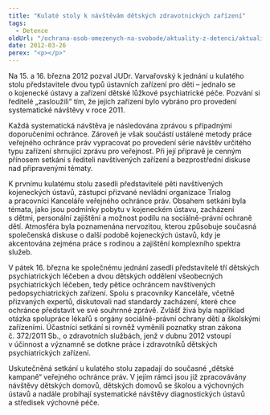 ```yaml
---
title: "Kulaté stoly k návštěvám dětských zdravotnických zařízení"
tags:
  - Detence
oldUrl: "/ochrana-osob-omezenych-na-svobode/aktuality-z-detenci/aktuality-z-detenci-2012/kulate-stoly-k-navstevam-detskych-zdravotnickych-zarizeni/"
date: 2012-03-26
perex: "<p></p>"
---
```


<!-- imported from the old website -->

<p>Na 15. a 16. března 2012 pozval JUDr. Varvařovský k jednání u kulatého stolu představitele dvou typů ústavních zařízení pro děti – jednalo se o kojenecké ústavy a zařízení dětské lůžkové psychiatrické péče. Pozvání si ředitelé „zasloužili“ tím, že jejich zařízení bylo vybráno pro provedení systematické návštěvy v roce 2011.</p><p>Každá systematická návštěva je následována zprávou s případnými doporučeními ochránce. Zároveň je však součástí ustálené metody práce veřejného ochránce práv vypracovat po provedení série návštěv určitého typu zařízení shrnující zprávu pro veřejnost. Při její přípravě je cenným přínosem setkání s řediteli navštívených zařízení a bezprostřední diskuse nad připravenými tématy.</p><p>K prvnímu kulatému stolu zasedli představitelé pěti navštívených kojeneckých ústavů, zástupci přizvané nevládní organizace Trialog a pracovníci Kanceláře veřejného ochránce práv. Obsahem setkání byla témata, jako jsou podmínky pobytu v kojeneckém ústavu, zacházení s dětmi, personální zajištění a možnost podílu na sociálně-právní ochraně dětí. Atmosféra byla poznamenána nervozitou, kterou způsobuje současná společenská diskuse o další podobě kojeneckých ústavů, kdy je akcentována zejména práce s rodinou a zajištění komplexního spektra služeb. </p><p>V pátek 16. března ke společnému jednání zasedli představitelé tří dětských psychiatrických léčeben a dvou dětských oddělení všeobecných psychiatrických léčeben, tedy pětice ochráncem navštívených pedopsychiatrických zařízení. Spolu s pracovníky Kanceláře, včetně přizvaných expertů, diskutovali nad standardy zacházení, které chce ochránce představit ve své souhrnné zprávě. Zvlášť živá byla například otázka spolupráce lékařů s orgány sociálně-právní ochrany dětí a školskými zařízeními. Účastníci setkání si rovněž vyměnili poznatky stran zákona č. 372/2011 Sb., o zdravotních službách, jenž v dubnu 2012 vstoupí v účinnost a významně se dotkne práce i zdravotníků dětských psychiatrických zařízení.</p><p>Uskutečněná setkání u kulatého stolu zapadají do současné „dětské kampaně“ veřejného ochránce práv. V jejím rámci jsou již zpracovávány návštěvy dětských domovů, dětských domovů se školou a výchovných ústavů a nadále probíhají systematické návštěvy diagnostických ústavů a středisek výchovné péče.</p>

